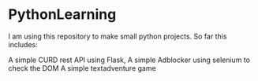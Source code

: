 # PythonLearning
I am using this repository to make small python projects.
So far this includes:

A simple CURD rest API using Flask, 
A simple Adblocker using selenium to check the DOM
A simple textadventure game
